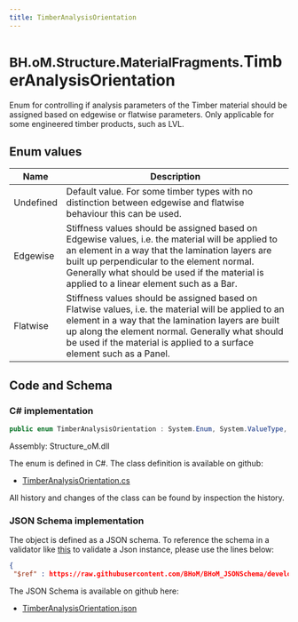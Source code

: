 ```yaml
---
title: TimberAnalysisOrientation
---
```


# <small>BH.oM.Structure.MaterialFragments.</small>**TimberAnalysisOrientation**

Enum for controlling if analysis parameters of the Timber material should be assigned based on edgewise or flatwise parameters. Only applicable for some engineered timber products, such as LVL.

## Enum values

| Name            | Description                                                    |
|-----------------|----------------------------------------------------------------|
| Undefined |  Default value. For some timber types with no distinction between edgewise and flatwise behaviour this can be used.  |
| Edgewise |  Stiffness values should be assigned based on Edgewise values, i.e. the material will be applied to an element in a way that the lamination layers are built up perpendicular to the element normal. Generally what should be used if the material is applied to a linear element such as a Bar.  |
| Flatwise |  Stiffness values should be assigned based on Flatwise values, i.e. the material will be applied to an element in a way that the lamination layers are built up along the element normal. Generally what should be used if the material is applied to a surface element such as a Panel.  |


## Code and Schema

### C# implementation

``` C# title="C#"
public enum TimberAnalysisOrientation : System.Enum, System.ValueType, System.IComparable, System.ISpanFormattable, System.IFormattable, System.IConvertible
```

Assembly: Structure_oM.dll

The enum is defined in C#. The class definition is available on github:

- [TimberAnalysisOrientation.cs](https://github.com/BHoM/BHoM/blob/develop/Structure_oM/MaterialFragments\Enums\TimberAnalysisOrientation.cs)

All history and changes of the class can be found by inspection the history.
### JSON Schema implementation

The object is defined as a JSON schema. To reference the schema in a validator like [this](https://www.jsonschemavalidator.net/) to validate a Json instance, please use the lines below:

``` json title="JSON Schema"
{
 "$ref" : https://raw.githubusercontent.com/BHoM/BHoM_JSONSchema/develop/Structure_oM/MaterialFragments/TimberAnalysisOrientation.json}
```

The JSON Schema is available on github here:

- [TimberAnalysisOrientation.json](https://github.com/BHoM/BHoM_JSONSchema/blob/develop/Structure_oM/MaterialFragments/TimberAnalysisOrientation.json)
